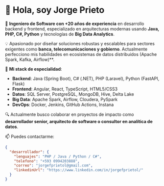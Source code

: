 # 👋 Hola, soy Jorge Prieto

🚀 **Ingeniero de Software con +20 años de experiencia** en desarrollo backend y frontend, especializado en arquitecturas modernas usando **Java, PHP, C#, Python** y tecnologías de **Big Data Analytics**.  

💡 Apasionado por diseñar soluciones robustas y escalables para sectores exigentes como **banca, telecomunicaciones y gobierno**. Actualmente perfecciono mis habilidades en ecosistemas de datos distribuidos (Apache Spark, Kafka, Airflow)**.

🎯 **Mi stack de especialidad**:
- **Backend**: Java (Spring Boot), C# (.NET), PHP (Laravel), Python (FastAPI, Flask)
- **Frontend**: Angular, React, TypeScript, HTML5/CSS3
- **Datos**: SQL Server, PostgreSQL, MongoDB, Hive, Delta Lake
- **Big Data**: Apache Spark, Airflow, Cloudera, PySpark
- **DevOps**: Docker, Jenkins, GitHub Actions, Instana

🔍 Actualmente busco colaborar en proyectos de impacto como **desarrollador senior, arquitecto de software o consultor en analítica de datos**.

📫 Puedes contactarme:
```json
{
  "desarrollador": {
    "lenguajes": "PHP / Java / Python / C#",
    "telefono": "+593 0994203888",
    "correo": "jorgefprietol@gmail.com",
    "linkedinUrl": "https://www.linkedin.com/in/jorgefprietol/"
  }
}
